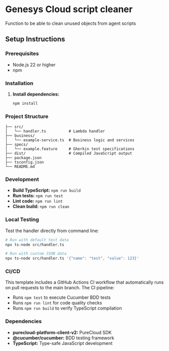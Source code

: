# Genesys Cloud script cleaner

Function to be able to clean unused objects from agent scripts

## Setup Instructions

### Prerequisites
- Node.js 22 or higher
- npm

### Installation

1. **Install dependencies:**
   ```bash
   npm install
   ```

### Project Structure

```
├── src/
│   └── handler.ts          # Lambda handler
├── business/
│   └── example-service.ts  # Business logic and services
├── specs/
│   └── example.feature     # Gherkin test specifications
├── dist/                   # Compiled JavaScript output
├── package.json
├── tsconfig.json
└── README.md
```

### Development

- **Build TypeScript:** `npm run build`
- **Run tests:** `npm run test`
- **Lint code:** `npm run lint`
- **Clean build:** `npm run clean`

### Local Testing

Test the handler directly from command line:

```bash
# Run with default test data
npx ts-node src/handler.ts

# Run with custom JSON data
npx ts-node src/handler.ts '{"name": "test", "value": 123}'
```

### CI/CD

This template includes a GitHub Actions CI workflow that automatically runs on pull requests to the main branch. The CI pipeline:
- Runs `npm test` to execute Cucumber BDD tests
- Runs `npm run lint` for code quality checks
- Runs `npm run build` to verify TypeScript compilation

### Dependencies

- **purecloud-platform-client-v2:** PureCloud SDK
- **@cucumber/cucumber:** BDD testing framework
- **TypeScript:** Type-safe JavaScript development